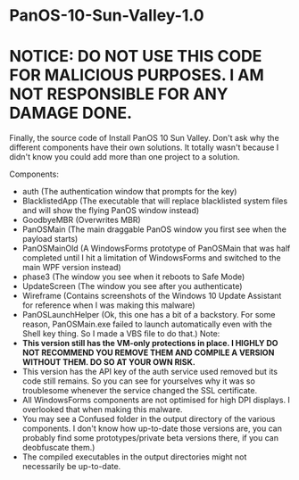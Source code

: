 # PanOS-10-Sun-Valley-1.0
# NOTICE: DO NOT USE THIS CODE FOR MALICIOUS PURPOSES. I AM NOT RESPONSIBLE FOR ANY DAMAGE DONE.

Finally, the source code of Install PanOS 10 Sun Valley. Don't ask why the different components have their own solutions. It totally wasn't because I didn't know you could add more than one project to a solution.

Components:
- auth (The authentication window that prompts for the key)
- BlacklistedApp (The executable that will replace blacklisted system files and will show the flying PanOS window instead)
- GoodbyeMBR (Overwrites MBR)
- PanOSMain (The main draggable PanOS window you first see when the payload starts)
- PanOSMainOld (A WindowsForms prototype of PanOSMain that was half completed until I hit a limitation of WindowsForms and switched to the main WPF version instead)
- phase3 (The window you see when it reboots to Safe Mode)
- UpdateScreen (The window you see after you authenticate)
- Wireframe (Contains screenshots of the Windows 10 Update Assistant for reference when I was making this malware)
- PanOSLaunchHelper (Ok, this one has a bit of a backstory. For some reason, PanOSMain.exe failed to launch automatically even with the Shell key thing. So I made a VBS file to do that.)
Note:
- **This version still has the VM-only protections in place. I HIGHLY DO NOT RECOMMEND YOU REMOVE THEM AND COMPILE A VERSION WITHOUT THEM. DO SO AT YOUR OWN RISK.**
- This version has the API key of the auth service used removed but its code still remains. So you can see for yourselves why it was so troublesome whenever the service changed the SSL certificate.
- All WindowsForms components are not optimised for high DPI displays. I overlooked that when making this malware.
- You may see a Confused folder in the output directory of the various components. I don't know how up-to-date those versions are, you can probably find some prototypes/private beta versions there, if you can deobfuscate them.)
- The compiled executables in the output directories might not necessarily be up-to-date.